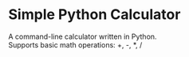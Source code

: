 # Simple Python Calculator

A command-line calculator written in Python.  
Supports basic math operations: +, -, *, /